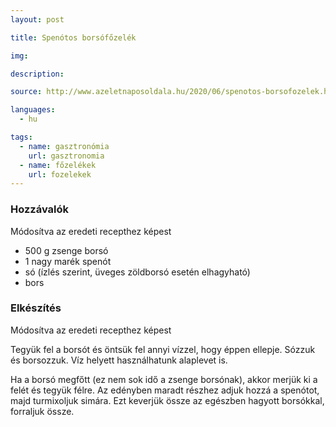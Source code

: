 ```yaml
---
layout: post

title: Spenótos borsófőzelék

img:

description:

source: http://www.azeletnaposoldala.hu/2020/06/spenotos-borsofozelek.html

languages:
  - hu

tags:
  - name: gasztronómia
    url: gasztronomia
  - name: főzelékek
    url: fozelekek
---
```


### Hozzávalók
Módosítva az eredeti recepthez képest

 - 500 g zsenge borsó
 - 1 nagy marék spenót
 - só (ízlés szerint, üveges zöldborsó esetén elhagyható)
 - bors


### Elkészítés
Módosítva az eredeti recepthez képest

Tegyük fel a borsót és öntsük fel annyi vízzel, hogy éppen ellepje. Sózzuk és 
 borsozzuk. Víz helyett használhatunk alaplevet is.

Ha a borsó megfőtt (ez nem sok idő a zsenge borsónak), akkor merjük ki a felét 
 és tegyük félre. Az edényben maradt részhez adjuk hozzá a spenótot, majd 
 turmixoljuk simára. Ezt keverjük össze az egészben hagyott borsókkal, forraljuk 
 össze.
